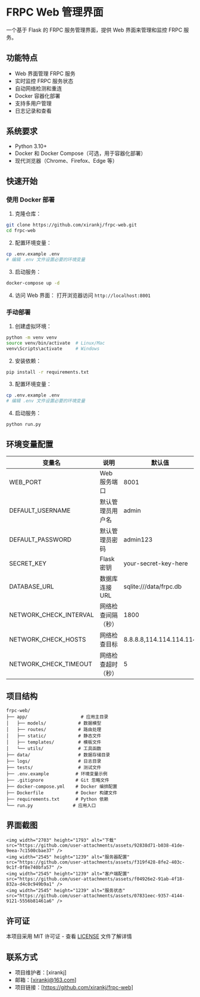 # FRPC Web 管理界面

一个基于 Flask 的 FRPC 服务管理界面，提供 Web 界面来管理和监控 FRPC 服务。

## 功能特点

- Web 界面管理 FRPC 服务
- 实时监控 FRPC 服务状态
- 自动网络检测和重连
- Docker 容器化部署
- 支持多用户管理
- 日志记录和查看

## 系统要求

- Python 3.10+
- Docker 和 Docker Compose（可选，用于容器化部署）
- 现代浏览器（Chrome、Firefox、Edge 等）

## 快速开始

### 使用 Docker 部署

1. 克隆仓库：
```bash
git clone https://github.com/xirankj/frpc-web.git
cd frpc-web
```

2. 配置环境变量：
```bash
cp .env.example .env
# 编辑 .env 文件设置必要的环境变量
```

3. 启动服务：
```bash
docker-compose up -d
```

4. 访问 Web 界面：
打开浏览器访问 `http://localhost:8001`

### 手动部署

1. 创建虚拟环境：
```bash
python -m venv venv
source venv/bin/activate  # Linux/Mac
venv\Scripts\activate     # Windows
```

2. 安装依赖：
```bash
pip install -r requirements.txt
```

3. 配置环境变量：
```bash
cp .env.example .env
# 编辑 .env 文件设置必要的环境变量
```

4. 启动服务：
```bash
python run.py
```

## 环境变量配置

| 变量名 | 说明 | 默认值 |
|--------|------|--------|
| WEB_PORT | Web 服务端口 | 8001 |
| DEFAULT_USERNAME | 默认管理员用户名 | admin |
| DEFAULT_PASSWORD | 默认管理员密码 | admin123 |
| SECRET_KEY | Flask 密钥 | your-secret-key-here |
| DATABASE_URL | 数据库连接 URL | sqlite:///data/frpc.db |
| NETWORK_CHECK_INTERVAL | 网络检查间隔（秒） | 1800 |
| NETWORK_CHECK_HOSTS | 网络检查目标 | 8.8.8.8,114.114.114.114 |
| NETWORK_CHECK_TIMEOUT | 网络检查超时（秒） | 5 |

## 项目结构

```
frpc-web/
├── app/                    # 应用主目录
│   ├── models/            # 数据模型
│   ├── routes/            # 路由处理
│   ├── static/            # 静态文件
│   ├── templates/         # 模板文件
│   └── utils/             # 工具函数
├── data/                  # 数据存储目录
├── logs/                  # 日志目录
├── tests/                 # 测试文件
├── .env.example          # 环境变量示例
├── .gitignore            # Git 忽略文件
├── docker-compose.yml    # Docker 编排配置
├── Dockerfile            # Docker 构建文件
├── requirements.txt      # Python 依赖
└── run.py               # 应用入口
```
## 界面截图
```
<img width="2703" height="1793" alt="下载" src="https://github.com/user-attachments/assets/92838d71-b038-41de-9eea-7c1500cbae37" />
<img width="2545" height="1239" alt="服务器配置" src="https://github.com/user-attachments/assets/f319f428-8fe2-403c-9c1f-0f8e740bfa57" />
<img width="2545" height="1239" alt="客户端配置" src="https://github.com/user-attachments/assets/f04926e2-91ab-4f18-832a-d4c0c949b9a1" />
<img width="2545" height="1239" alt="服务状态" src="https://github.com/user-attachments/assets/07831eec-9357-4144-9121-5556b81461a6" />
```
## 许可证

本项目采用 MIT 许可证 - 查看 [LICENSE](LICENSE) 文件了解详情

## 联系方式

- 项目维护者：[xirankj]
- 邮箱：[xirankj@163.com]
- 项目链接：[https://github.com/xirankj/frpc-web] 
